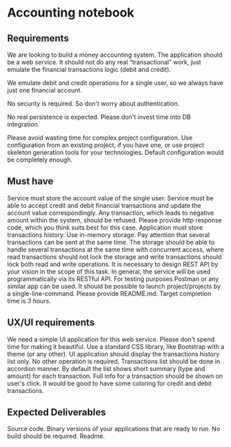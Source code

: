  
# Accounting notebook

## Requirements
We are looking to build a money accounting system. The application should be a web service. It should not do any real “transactional” work, just emulate the financial transactions logic (debit and credit).

We emulate debit and credit operations for a single user, so we always have just one financial account.

No security is required. So don't worry about authentication.

No real persistence is expected. Please don't invest time into DB integration.

Please avoid wasting time for complex project configuration. Use configuration from an existing project, if you have one, or use project skeleton generation tools for your technologies. Default configuration would be completely enough.

## Must have
Service must store the account value of the single user.
Service must be able to accept credit and debit financial transactions and update the account value correspondingly.
Any transaction, which leads to negative amount within the system, should be refused. Please provide http response code, which you think suits best for this case.
Application must store transactions history. Use in-memory storage. Pay attention that several transactions can be sent at the same time. The storage should be able to handle several transactions at the same time with concurrent access, where read transactions should not lock the storage and write transactions should lock both read and write operations.
It is necessary to design REST API by your vision in the scope of this task.
In general, the service will be used programmatically via its RESTful API. For testing purposes Postman or any similar app can be used.
It should be possible to launch project/projects by a single-line-command. Please provide README.md.
Target completion time is 3 hours.

## UX/UI requirements
We need a simple UI application for this web service.
Please don't spend time for making it beautiful. Use a standard CSS library, like Bootstrap with a theme (or any other).
UI application should display the transactions history list only. No other operation is required.
Transactions list should be done in accordion manner. By default the list shows short summary (type and amount) for each transaction. Full info for a transaction should be shown on user's click.
It would be good to have some coloring for credit and debit transactions.

## Expected Deliverables
Source code.
Binary versions of your applications that are ready to run. No build should be required.
Readme.
